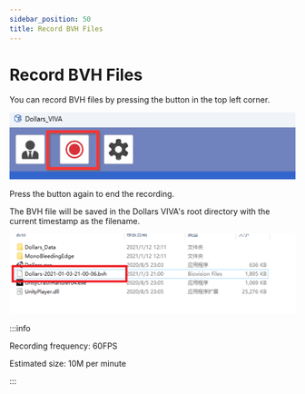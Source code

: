 ```yaml
---
sidebar_position: 50
title: Record BVH Files
---
```


# Record BVH Files

You can record BVH files by pressing the button in the top left corner.

![](../img/2023-11-02_17_34_10-Dollars_VIVA.png)

Press the button again to end the recording.

The BVH file will be saved in the Dollars VIVA's root directory with the current timestamp as the filename.

![](../img/FqatAo8HDqyF9Q4MCynMGf9YWDZt.png)

:::info

Recording frequency: 60FPS
 
Estimated size: 10M per minute

:::
